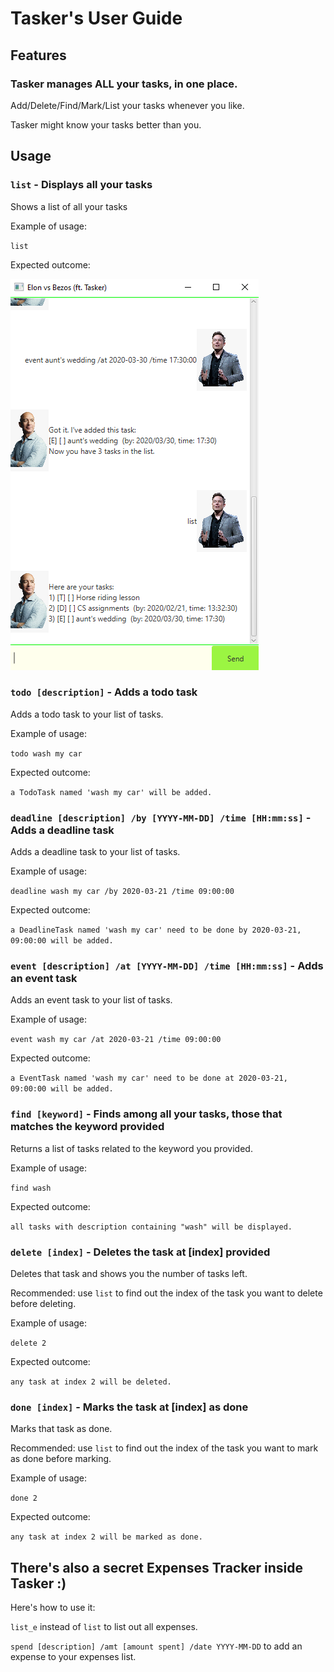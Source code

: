 # Tasker's User Guide

## Features 

### Tasker manages ALL your tasks, in one place.
Add/Delete/Find/Mark/List your tasks whenever you like. 


Tasker might know your tasks better than you.

## Usage

### `list` - Displays all your tasks

Shows a list of all your tasks 

Example of usage: 

`list`

Expected outcome:

![Image of outcome](https://github.com/figo2127/ip/blob/master/docs/Ui.png?raw=true)

### `todo [description]` - Adds a todo task

Adds a todo task to your list of tasks.

Example of usage:

`todo wash my car`

Expected outcome:

`a TodoTask named 'wash my car' will be added.`

### `deadline [description] /by [YYYY-MM-DD] /time [HH:mm:ss]` - Adds a deadline task

Adds a deadline task to your list of tasks.

Example of usage:

`deadline wash my car /by 2020-03-21 /time 09:00:00`

Expected outcome:

`a DeadlineTask named 'wash my car' need to be done by 2020-03-21, 09:00:00 will be added.`

### `event [description] /at [YYYY-MM-DD] /time [HH:mm:ss]` - Adds an event task

Adds an event task to your list of tasks.

Example of usage:

`event wash my car /at 2020-03-21 /time 09:00:00`

Expected outcome:

`a EventTask named 'wash my car' need to be done at 2020-03-21, 09:00:00 will be added.`

### `find [keyword]` - Finds among  all your  tasks, those that matches the keyword provided

Returns a list of tasks related to the keyword you provided.

Example of usage:

`find wash`

Expected outcome:

`all tasks with description containing "wash" will be displayed.`

### `delete [index]` - Deletes the task at [index] provided

Deletes that task and shows you the number of tasks left. 

Recommended: use `list` to find out the index of the task you want to delete before deleting.

Example of usage:

`delete 2`

Expected outcome:

`any task at index 2 will be deleted.`

### `done [index]` - Marks the task at [index] as done

Marks that task as done. 

Recommended: use `list` to find out the index of the task you want to mark as done before marking.

Example of usage:

`done 2`

Expected outcome:

`any task at index 2 will be marked as done.`

## There's also a secret Expenses Tracker inside Tasker :)

Here's how to use it:

`list_e` instead of `list` to list out all expenses.

`spend [description] /amt [amount spent] /date YYYY-MM-DD` to add an expense to your expenses list.
